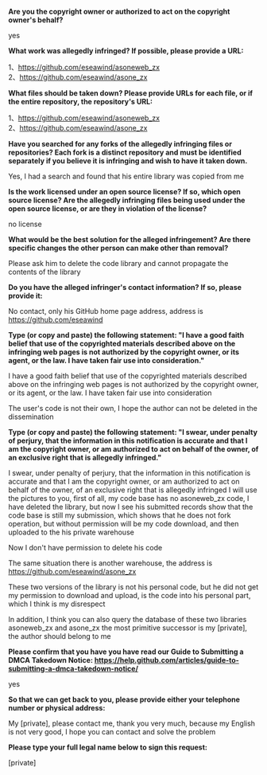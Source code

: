 **Are you the copyright owner or authorized to act on the copyright owner's behalf?**

yes

**What work was allegedly infringed? If possible, please provide a URL:**

1、https://github.com/eseawind/asoneweb_zx   
2、https://github.com/eseawind/asone_zx

**What files should be taken down? Please provide URLs for each file, or if the entire repository, the repository's URL:**

1、https://github.com/eseawind/asoneweb_zx  
2、https://github.com/eseawind/asone_zx

**Have you searched for any forks of the allegedly infringing files or repositories? Each fork is a distinct repository and must be identified separately if you believe it is infringing and wish to have it taken down.**

Yes, I had a search and found that his entire library was copied from me

**Is the work licensed under an open source license? If so, which open source license? Are the allegedly infringing files being used under the open source license, or are they in violation of the license?**

no license

**What would be the best solution for the alleged infringement? Are there specific changes the other person can make other than removal?**

Please ask him to delete the code library and cannot propagate the contents of the library

**Do you have the alleged infringer's contact information? If so, please provide it:**

No contact, only his GitHub home page address, address is https://github.com/eseawind

**Type (or copy and paste) the following statement: "I have a good faith belief that use of the copyrighted materials described above on the infringing web pages is not authorized by the copyright owner, or its agent, or the law. I have taken fair use into consideration."**

I have a good faith belief that use of the copyrighted materials described above on the infringing web pages is not authorized by the copyright owner, or its agent, or the law. I have taken fair use into consideration

The user's code is not their own, I hope the author can not be deleted in the dissemination

**Type (or copy and paste) the following statement: "I swear, under penalty of perjury, that the information in this notification is accurate and that I am the copyright owner, or am authorized to act on behalf of the owner, of an exclusive right that is allegedly infringed."**

I swear, under penalty of perjury, that the information in this notification is accurate and that I am the copyright owner, or am authorized to act on behalf of the owner, of an exclusive right that is allegedly infringed
I will use the pictures to you, first of all, my code base has no asoneweb_zx code, I have deleted the library, but now I see his submitted records show that the code base is still my submission, which shows that he does not fork operation, but without permission will be my code download, and then uploaded to the his private warehouse

Now I don't have permission to delete his code

The same situation there is another warehouse, the address is https://github.com/eseawind/asone_zx

These two versions of the library is not his personal code, but he did not get my permission to download and upload, is the code into his personal part, which I think is my disrespect

In addition, I think you can also query the database of these two libraries asoneweb_zx and asone_zx the most primitive successor is my [private], the author should belong to me

**Please confirm that you have you have read our Guide to Submitting a DMCA Takedown Notice: https://help.github.com/articles/guide-to-submitting-a-dmca-takedown-notice/**

yes

**So that we can get back to you, please provide either your telephone number or physical address:**

My [private], please contact me, thank you very much, because my English is not very good, I hope you can contact and solve the problem

**Please type your full legal name below to sign this request:**

[private]
